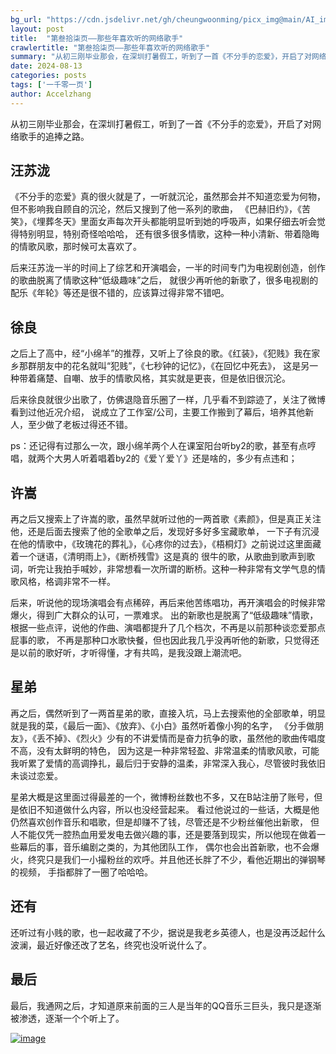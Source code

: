 ```yaml
---
bg_url: "https://cdn.jsdelivr.net/gh/cheungwoonming/picx_img@main/AI_img/AI-image-045.jpg"
layout: post
title:  "第叁拾柒页——那些年喜欢听的网络歌手"
crawlertitle: "第叁拾柒页——那些年喜欢听的网络歌手"
summary: "从初三刚毕业那会，在深圳打暑假工，听到了一首《不分手的恋爱》，开启了对网络歌手的追捧之路。..."
date: 2024-08-13
categories: posts
tags: ['一千零一页']
author: Accelzhang
---
```


从初三刚毕业那会，在深圳打暑假工，听到了一首《不分手的恋爱》，开启了对网络歌手的追捧之路。

## 汪苏泷
《不分手的恋爱》真的很火就是了，一听就沉沦，虽然那会并不知道恋爱为何物，但不影响我自顾自的沉沦，然后又搜到了他一系列的歌曲，
《巴赫旧约》，《苦笑》，《埋葬冬天》里面女声每次开头都能明显听到她的呼吸声，如果仔细去听会觉得特别明显，特别奇怪哈哈哈，
还有很多很多情歌，这种一种小清新、带着隐晦的情歌风歌，那时候可太喜欢了。

后来汪苏泷一半的时间上了综艺和开演唱会，一半的时间专门为电视剧创造，创作的歌曲脱离了情歌这种“低级趣味”之后，
就很少再听他的新歌了，很多电视剧的配乐《年轮》等还是很不错的，应该算过得非常不错吧。

## 徐良
之后上了高中，经“小绵羊”的推荐，又听上了徐良的歌。《红装》，《犯贱》我在家乡那群朋友中的花名就叫“犯贱”，《七秒钟的记忆》，《在回忆中死去》，
这是另一种带着痛楚、自嘲、放手的情歌风格，其实就是更丧，但是依旧很沉沦。

后来徐良就很少出歌了，仿佛退隐音乐圈了一样，几乎看不到踪迹了，关注了微博看到过他近况介绍，
说成立了工作室/公司，主要工作搬到了幕后，培养其他新人，至少做了老板过得还不错。

ps：还记得有过那么一次，跟小绵羊两个人在课室阳台听by2的歌，甚至有点哼唱，就两个大男人听着唱着by2的《爱丫爱丫》还是啥的，多少有点违和；

## 许嵩
再之后又搜索上了许嵩的歌，虽然早就听过他的一两首歌《素颜》，但是真正关注他，还是后面去搜索了他的全歌单之后，发现好多好多宝藏歌单，
一下子有沉浸在他的情歌中，《玫瑰花的葬礼》，《心疼你的过去》，《梧桐灯》之前说过这里面藏着一个谜语，《清明雨上》，《断桥残雪》这是真的
很牛的歌，从歌曲到歌声到歌词，听完让我拍手喊妙，非常想看一次所谓的断桥。这种一种非常有文学气息的情歌风格，格调非常不一样。

后来，听说他的现场演唱会有点稀碎，再后来他苦练唱功，再开演唱会的时候非常爆火，得到广大群众的认可，一票难求。
出的新歌也是脱离了“低级趣味”情歌，根据一些点评，说他的作曲、演唱都提升了几个档次，不再是以前那种谈恋爱那点屁事的歌，
不再是那种口水歌快餐，但也因此我几乎没再听他的新歌，只觉得还是以前的歌好听，才听得懂，才有共鸣，是我没跟上潮流吧。

## 星弟
再之后，偶然听到了一两首星弟的歌，直接入坑，马上去搜索他的全部歌单，明显就是我的菜，《最后一面》、《放弃》、《小白》虽然听着像小狗的名字，
《分手做朋友》，《丢不掉》、《烈火》少有的不讲爱情而是奋力抗争的歌，虽然他的歌曲传唱度不高，没有太鲜明的特色，
因为这是一种非常轻盈、非常温柔的情歌风歌，可能我听累了爱情的高调挣扎，最后归于安静的温柔，非常深入我心，尽管彼时我依旧未谈过恋爱。

星弟大概是这里面过得最差的一个，微博粉丝数也不多，又在B站注册了账号，但是依旧不知道做什么内容，所以也没经营起来。
看过他说过的一些话，大概是他仍然喜欢创作音乐和唱歌，但是却赚不了钱，尽管还是不少粉丝催他出新歌，
但人不能仅凭一腔热血用爱发电去做兴趣的事，还是要落到现实，所以他现在做着一些幕后的事，音乐编剧之类的，为其他团队工作，
偶尔也会出首新歌，也不会爆火，终究只是我们一小撮粉丝的欢呼。并且他还长胖了不少，看他近期出的弹钢琴的视频，
手指都胖了一圈了哈哈哈。


## 还有
还听过有小贱的歌，也一起收藏了不少，据说是我老乡英德人，也是没再泛起什么波澜，最近好像还改了艺名，终究也没听说什么了。

## 最后
最后，我通网之后，才知道原来前面的三人是当年的QQ音乐三巨头，我只是逐渐被渗透，逐渐一个个听上了。

[![image](https://cdn.jsdelivr.net/gh/cheungwoonming/picx_img@main/AI_img/AI-image-045.jpg)](https://cdn.jsdelivr.net/gh/cheungwoonming/picx_img@main/AI_img/AI-image-045.jpg)
